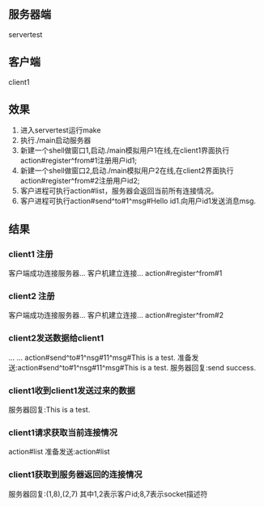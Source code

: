 ## 服务器端
servertest

## 客户端
client1

## 效果
1. 进入servertest运行make
2. 执行./main启动服务器
3. 新建一个shell做窗口1,启动./main模拟用户1在线,在client1界面执行action#register^from#1注册用户id1;
4. 新建一个shell做窗口2,启动./main模拟用户2在线,在client2界面执行action#register^from#2注册用户id2;
5. 客户进程可执行action#list，服务器会返回当前所有连接情况。
6. 客户进程可执行action#send^to#1^msg#Hello id1.向用户id1发送消息msg.

## 结果

### client1 注册
客户端成功连接服务器... 
客户机建立连接... 
action#register^from#1

### client2 注册
客户端成功连接服务器... 
客户机建立连接... 
action#register^from#2

### client2发送数据给client1

... ... 
action#send^to#1^nsg#11^msg#This is a test.
准备发送:action#send^to#1^nsg#11^msg#This is a test.
服务器回复:send success.

### client1收到client1发送过来的数据

服务器回复:This is a test.

### client1请求获取当前连接情况

action#list
准备发送:action#list

### client1获取到服务器返回的连接情况

服务器回复:(1,8),(2,7)
其中1,2表示客户id;8,7表示socket描述符

